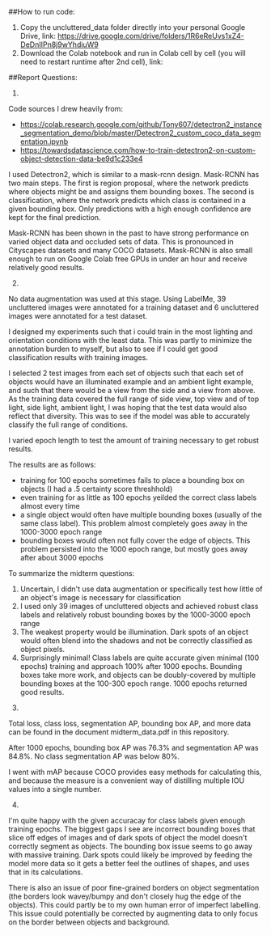 ##How to run code:

1. Copy the uncluttered_data folder directly into your personal Google Drive, link: https://drive.google.com/drive/folders/1R6eReUvs1xZ4-DeDnIIPn8j9wYhdiuW9
2. Download the Colab notebook and run in Colab cell by cell (you will need to restart runtime after 2nd cell), link: 




##Report Questions:

1) 

Code sources I drew heavily from: 
- https://colab.research.google.com/github/Tony607/detectron2_instance_segmentation_demo/blob/master/Detectron2_custom_coco_data_segmentation.ipynb
- https://towardsdatascience.com/how-to-train-detectron2-on-custom-object-detection-data-be9d1c233e4
 
I used Detectron2, which is similar to a mask-rcnn design. Mask-RCNN has two main steps. The first is region proposal, where the network predicts where objects might be and assigns them bounding boxes. The second is classification, where the network predicts which class is contained in a given bounding box. Only predictions with a high enough confidence are kept for the final prediction. 
 
Mask-RCNN has been shown in the past to have strong performance on varied object data and occluded sets of data. This is pronounced in Cityscapes datasets and many COCO datasets. Mask-RCNN is also small enough to run on Google Colab free GPUs in under an hour and receive relatively good results. 
 
2) 

No data augmentation was used at this stage. Using LabelMe, 39 uncluttered images were annotated for a training dataset and 6  uncluttered images were annotated for a test dataset.

I designed my experiments such that i could train in the most lighting and orientation conditions with the least data. This was partly to minimize the annotation burden to myself, but also to see if I could get good classification results with training images. 

I selected 2 test images from each set of objects such that each set of objects would have an illuminated example and an ambient light example, and such that there would be a view from the side and a view from above. As the training data covered the full range of side view, top view and of top light, side light, ambient light, I was hoping that the test data would also reflect that diversity. This was to see if the model was able to accurately classify the full range of conditions. 

I varied epoch length to test the amount of training necessary to get robust results. 

The results are as follows: 
- training for 100 epochs sometimes fails to place a bounding box on objects (I had a .5 certainty score threshhold) 
- even training for as little as 100 epochs yeilded the correct class labels almost every time
- a single object would often have multiple bounding boxes (usually of the same class label). This problem almost completely goes away in the 1000-3000 epoch range
- bounding boxes would often not fully cover the edge of objects. This problem persisted into the 1000 epoch range, but mostly goes away after about 3000 epochs

To summarize the midterm questions:
1. Uncertain, I didn't use data augmentation or specifically test how little of an object's image is necessary for classification
2. I used only 39 images of uncluttered objects and achieved robust class labels and relatively robust bounding boxes by the 1000-3000 epoch range
3. The weakest property would be illumination. Dark spots of an object would often blend into the shadows and not be correctly classified as object pixels. 
4. Surprisingly minimal! Class labels are quite accurate given minimal (100 epochs) training and approach 100% after 1000 epochs. Bounding boxes take more work, and objects can be doubly-covered by multiple bounding boxes at the 100-300 epoch range. 1000 epochs returned good results.

3)

Total loss, class loss, segmentation AP, bounding box AP, and more data can be found in the document midterm_data.pdf in this repository.

After 1000 epochs, bounding box AP was 76.3% and segmentation AP was 84.8%. No class segmentation AP was below 80%.

I went with mAP because COCO provides easy methods for calculating this, and because the measure is a convenient way of distilling multiple IOU values into a single number.

4)

I'm quite happy with the given accuracay for class labels given enough training epochs. The biggest gaps I see are incorrect bounding boxes that slice off edges of images and of dark spots of object the model doesn't correctly segment as objects. The bounding box issue seems to go away with massive training. Dark spots could likely be improved by feeding the model more data so it gets a better feel the outlines of shapes, and uses that in its calculations.

There is also an issue of poor fine-grained borders on object segmentation (the borders look wavey/bumpy and don't closely hug the edge of the objects). This could partly be to my own human error of imperfect labelling. This issue could potentially be corrected by augmenting data to only focus on the border between objects and background. 
